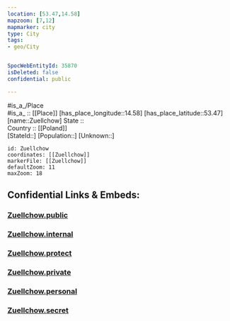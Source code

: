 ```yaml
---
location: [53.47,14.58] 
mapzoom: [7,12] 
mapmarker: city 
type: City
tags:
- geo/City


SpocWebEntityId: 35870
isDeleted: false
confidential: public

---
```

#is_a_/Place  
#is_a_ :: [[Place]] 
[has_place_longitude::14.58] 
[has_place_latitude::53.47] 
[name::Zuellchow] 
State ::  
Country :: [[Poland]]  
[StateId::] 
[Population::] 
[Unknown::] 


```leaflet
id: Zuellchow
coordinates: [[Zuellchow]] 
markerFile: [[Zuellchow]] 
defaultZoom: 11 
maxZoom: 18
```


## Confidential Links & Embeds: 

### [Zuellchow.public](/_public/\Earth\Continent\Europe\Europe~East\Poland\Provinces~Poland\West_Pomeranian\CityZuellchow.public.md) 

### [Zuellchow.internal](/_internal/\Earth\Continent\Europe\Europe~East\Poland\Provinces~Poland\West_Pomeranian\CityZuellchow.internal.md) 

### [Zuellchow.protect](/_protect/\Earth\Continent\Europe\Europe~East\Poland\Provinces~Poland\West_Pomeranian\CityZuellchow.protect.md) 

### [Zuellchow.private](/_private/\Earth\Continent\Europe\Europe~East\Poland\Provinces~Poland\West_Pomeranian\CityZuellchow.private.md) 

### [Zuellchow.personal](/_personal/\Earth\Continent\Europe\Europe~East\Poland\Provinces~Poland\West_Pomeranian\CityZuellchow.personal.md) 

### [Zuellchow.secret](/_secret/\Earth\Continent\Europe\Europe~East\Poland\Provinces~Poland\West_Pomeranian\CityZuellchow.secret.md)

